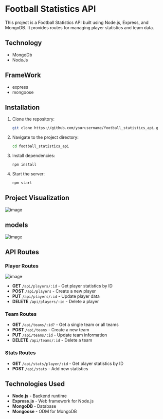 # Football Statistics API

This project is a Football Statistics API built using Node.js, Express, and MongoDB. It provides routes for managing player statistics and team data.
## Technology
- MongoDb
- NodeJs

## FrameWork
- express
- mongoose
  

## Installation

1. Clone the repository:
   ```sh
   git clone https://github.com/yourusername/football_statistics_api.git
   ```
2. Navigate to the project directory:
   ```sh
   cd football_statistics_api
   ```
3. Install dependencies:
   ```sh
   npm install
   ```
4. Start the server:
   ```sh
   npm start
   ```

   
## Project Visualization
![image](https://github.com/user-attachments/assets/e5d0f4e8-724b-4c37-a44d-0105643130d8)

## models
![image](https://github.com/user-attachments/assets/4a2776e9-8100-4337-aab5-5ba5cda8f41c)

## API Routes

### Player Routes
![image](https://github.com/user-attachments/assets/3411de11-b8d6-43cd-9dc8-84a7a5586f22)

- **GET** `/api/players/:id` - Get player statistics by ID
- **POST** `/api/players` - Create a new player
- **PUT** `/api/players/:id` - Update player data
- **DELETE** `/api/players/:id` - Delete a player

### Team Routes
- **GET** `/api/teams/:id?` - Get a single team or all teams
- **POST** `/api/teams` - Create a new team
- **PUT** `/api/teams/:id` - Update team information
- **DELETE** `/api/teams/:id` - Delete a team

### Stats Routes
- **GET** `/api/stats/player/:id` - Get player statistics by ID
- **POST** `/api/stats` - Add new statistics




## Technologies Used
- **Node.js** - Backend runtime
- **Express.js** - Web framework for Node.js
- **MongoDB** - Database
- **Mongoose** - ODM for MongoDB
